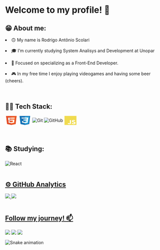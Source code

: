 <h1>Welcome to my profile! 👋</h1>

<h2>😁 About me:</h2>

<li>🙃 My name is Rodrigo Antônio Scolari</li><br>

<li>🎓 I’m currently studying System Analisys and Development at Unopar</li><br>

<li>💙 Focused on specializing as a Front-End Developer.</li><br>

<li>🎮 In my free time I enjoy playing videogames and having some beer (cheers).</li><br>


<div style="display: inline_block"><br>
  <h2>🧙‍♂️ Tech Stack:</h2>
  <img align="center" alt="HTML" height="30" width="40" src="https://raw.githubusercontent.com/devicons/devicon/master/icons/html5/html5-original.svg">
  <img align="center" alt="CSS" height="30" width="40" src="https://raw.githubusercontent.com/devicons/devicon/master/icons/css3/css3-original.svg">
  <img align="center" alt="Git" height="30" width="40" src="https://cdn.jsdelivr.net/gh/devicons/devicon/icons/git/git-original.svg">
  <img align="center" alt="GitHub" height="30" width="40" src="https://cdn.jsdelivr.net/gh/devicons/devicon/icons/github/github-original.svg">
  <img align="center" alt="Js" height="30" width="40" src="https://raw.githubusercontent.com/devicons/devicon/master/icons/javascript/javascript-plain.svg">
</div>

<br>

<div style="display: inline_block"><br>
  <h2>📚 Studying:</h2>
  <img align="center" alt="React" height="30" width="40" src="https://cdn.jsdelivr.net/gh/devicons/devicon/icons/react/react-original.svg">
  
</div>
 
 <br>
 
 <div>
  <a href="https://github.com/RodrigoScolari">
    <h2>⚙️  GitHub Analytics</h2>
  <img height="180em" src="https://github-readme-stats.vercel.app/api?username=RodrigoScolari&show_icons=true&theme=react&include_all_commits=true&count_private=true"/>
  <img height="180em" src="https://github-readme-stats.vercel.app/api/top-langs/?username=RodrigoScolari&layout=compact&langs_count=6&theme=react"/>
</div>
  
 <br>
 
 <div>
   <h2>Follow my journey! 📫</h2>
 
  <a href="https://www.instagram.com/rodrigoascolari/?hl=pt-br" target="_blank"><img src="https://img.shields.io/badge/-Instagram-%23E4405F?style=for-the-badge&logo=instagram&logoColor=white" target="_blank"></a>
   <a href="https://www.linkedin.com/in/rodrigo-ant%C3%B4nio-scolari-1577a118a/" target="_blank"><img src="https://img.shields.io/badge/-LinkedIn-%230077B5?style=for-the-badge&logo=linkedin&logoColor=white" target="_blank"></a> 
  <a href = "mailto:rodrigosar06@gmail.com"><img src="https://img.shields.io/badge/-Gmail-%23333?style=for-the-badge&logo=gmail&logoColor=white" target="_blank"></a>
  
 
  ![Snake animation](https://github.com/RodrigoScolari/RodrigoScolari/blob/output/github-contribution-grid-snake.svg)

</div>
